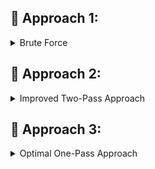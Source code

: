 ## 🥇 Approach 1:

<details>
<summary>Brute Force</summary>

- Sort the array.
- Return arr.length - 2.

### ⏱ Time Complexity:
> **O(n log n + n)** – Sorting takes `O(n log n)` and scanning for duplicate largest element `O(n)`.

</details>



## 🥈 Approach 2:

<details>
<summary>Improved Two-Pass Approach</summary>

- **Pass 1:** Traverse the array to find the **largest element**.
- **Pass 2:** Traverse the array again to find the **largest element smaller than the max**.
- If no such element exists, return `-1`.

### ⏱ Time Complexity:
> **O(n + n) = O(n)** – Two linear scans.

</details>



## 🥉 Approach 3:

<details>
<summary>Optimal One-Pass Approach</summary>

- Initialize two variables: `lar = -1`, `slar = -1`
- Traverse the array:
  - If `arr[i] > lar`:  
    → `slar = lar`, `lar = arr[i]`
  - Else if `arr[i] < lar && arr[i] > slar`:  
    → `slar = arr[i]`
- Return `slar` at the end.

### ⏱ Time Complexity:
> **O(n)** – Single pass through the array.

</details>
